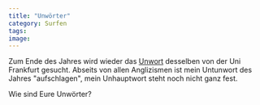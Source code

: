 ```yaml
---
title: "Unwörter"
category: Surfen
tags: 
image: 
---
```


Zum Ende des Jahres wird wieder das [Unwort](http://www.unwortdesjahres.org/) desselben von der Uni Frankfurt gesucht. Abseits von allen Anglizismen ist mein Untunwort des Jahres "aufschlagen", mein Unhauptwort steht noch nicht ganz fest.  

  

Wie sind Eure Unwörter?